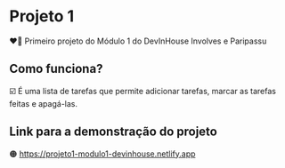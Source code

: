 #  Projeto 1

❤️‍🔥 Primeiro projeto do Módulo 1 do DevInHouse Involves e Paripassu

## Como funciona?

☑️ É uma lista de tarefas que permite adicionar tarefas, marcar as tarefas feitas e apagá-las.

## Link para a demonstração do projeto

🟠 https://projeto1-modulo1-devinhouse.netlify.app